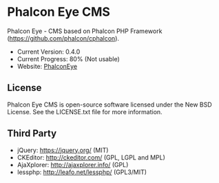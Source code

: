 Phalcon Eye CMS
=====================

Phalcon Eye - CMS based on Phalcon PHP Framework (https://github.com/phalcon/cphalcon).

* Current Version: 0.4.0
* Current Progress: 80% (Not usable)
* Website: [PhalconEye](http://phalconeye.com/)

License
-------
Phalcon Eye CMS is open-source software licensed under the New BSD License. See the LICENSE.txt file for more information.

Third Party
-----------
* jQuery: https://jquery.org/ (MIT)
* CKEditor: http://ckeditor.com/ (GPL, LGPL and MPL)
* AjaXplorer: http://ajaxplorer.info/ (GPL)
* lessphp: http://leafo.net/lessphp/ (GPL3/MIT)
